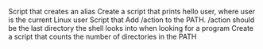Script that creates an alias
Create a script that prints hello user, where user is the current Linux user
Script that Add /action to the PATH. /action should be the last directory the shell looks into when looking for a program
Create a script that counts the number of directories in the PATH
